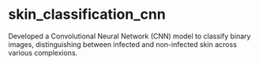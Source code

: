 # skin_classification_cnn
Developed a Convolutional Neural Network (CNN) model to classify binary images, distinguishing between infected and non-infected skin across various complexions.
